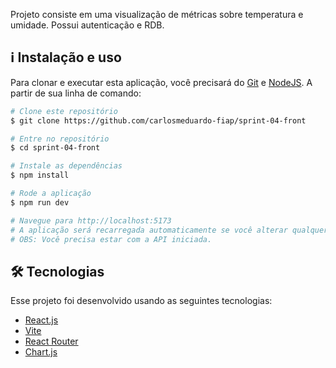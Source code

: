 Projeto consiste em uma visualização de métricas sobre temperatura e umidade.
Possui autenticação e RDB.

## :information_source: Instalação e uso

Para clonar e executar esta aplicação, você precisará do [Git](https://git-scm.com/) e [NodeJS](https://nodejs.org/). A partir de sua linha de comando:

```bash
# Clone este repositório
$ git clone https://github.com/carlosmeduardo-fiap/sprint-04-front

# Entre no repositório
$ cd sprint-04-front

# Instale as dependências
$ npm install

# Rode a aplicação
$ npm run dev

# Navegue para http://localhost:5173
# A aplicação será recarregada automaticamente se você alterar qualquer um dos arquivos.
# OBS: Você precisa estar com a API iniciada. 
```

## 🛠️ Tecnologias

Esse projeto foi desenvolvido usando as seguintes tecnologias:

- [React.js](https://pt-br.reactjs.org)
- [Vite](https://vitejs.dev/)
- [React Router](https://reactrouter.com)
- [Chart.js](https://www.chartjs.org/)
